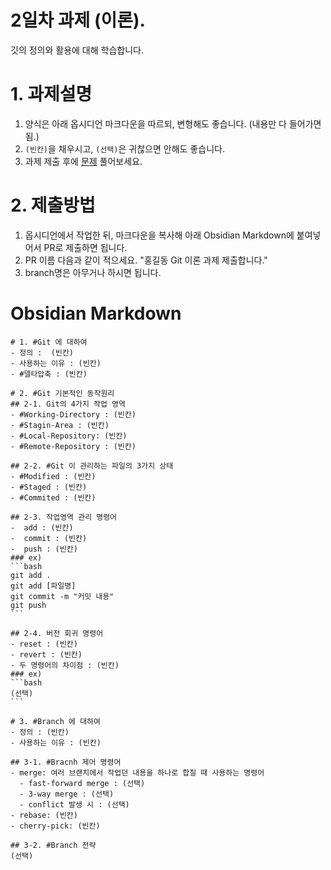 # 2일차 과제 (이론).
깃의 정의와 활용에 대해 학습합니다.

# 1. 과제설명
1. 양식은 아래 옵시디언 마크다운을 따르되, 변형해도 좋습니다. (내용만 다 들어가면 됨.)
2. `(빈칸)`을 채우시고, `(선택)`은 귀찮으면 안해도 좋습니다.
3. 과제 제출 후에 [문제](https://docs.google.com/forms/d/e/1FAIpQLSeklBcDstK5lG2kO9t_PcJzchgGGf3mbIO6GZRqgY78qcoxDQ/viewform?usp=dialog) 풀어보세요.
 
# 2. 제출방법
1. 옵시디언에서 작업한 뒤, 마크다운을 복사해 아래 Obsidian Markdown에 붙여넣어서 PR로 제출하면 됩니다.
2. PR 이름 다음과 같이 적으세요. "홍길동 Git 이론 과제 제출합니다."
3. branch명은 아무거나 하시면 됩니다.

# Obsidian Markdown
````
# 1. #Git 에 대하여
- 정의 :  (빈칸)
- 사용하는 이유 : (빈칸)
- #델타압축 : (빈칸)

# 2. #Git 기본적인 동작원리
## 2-1. Git의 4가지 작업 영역
- #Working-Directory : (빈칸)
- #Stagin-Area : (빈칸)
- #Local-Repository: (빈칸)
- #Remote-Repository : (빈칸)

## 2-2. #Git 이 관리하는 파일의 3가지 상태
- #Modified : (빈칸)
- #Staged : (빈칸)
- #Commited : (빈칸)

## 2-3. 작업영역 관리 명령어
-  add : (빈칸)
-  commit : (빈칸)
-  push : (빈칸)
### ex)
```bash
git add .
git add [파일명]
git commit -m "커밋 내용"
git push
```

## 2-4. 버전 회귀 명령어
- reset : (빈칸)
- revert : (빈칸)
- 두 명령어의 차이점 : (빈칸)
### ex)
```bash
(선택)
```

# 3. #Branch 에 대하여
- 정의 : (빈칸)
- 사용하는 이유 : (빈칸)

## 3-1. #Bracnh 제어 명령어
- merge: 여러 브랜치에서 작업던 내용을 하나로 합칠 때 사용하는 명령어
  - fast-forward merge : (선택)
  - 3-way merge : (선택)
  - conflict 발생 시 : (선택)
- rebase: (빈칸)
- cherry-pick: (빈칸)

## 3-2. #Branch 전략
(선택)
